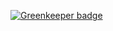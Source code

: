 

[![Greenkeeper badge](https://badges.greenkeeper.io/mikeal/handlebar-hoarder.svg)](https://greenkeeper.io/)